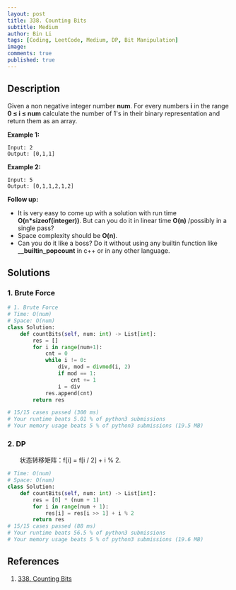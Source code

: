 ```yaml
---
layout: post
title: 338. Counting Bits
subtitle: Medium
author: Bin Li
tags: [Coding, LeetCode, Medium, DP, Bit Manipulation]
image: 
comments: true
published: true
---
```


## Description

Given a non negative integer number **num**. For every numbers **i** in the range **0 ≤ i ≤ num** calculate the number of 1's in their binary representation and return them as an array.

**Example 1:**

```
Input: 2
Output: [0,1,1]
```

**Example 2:**

```
Input: 5
Output: [0,1,1,2,1,2]
```

**Follow up:**

- It is very easy to come up with a solution with run time **O(n\*sizeof(integer))**. But can you do it in linear time **O(n)** /possibly in a single pass?
- Space complexity should be **O(n)**.
- Can you do it like a boss? Do it without using any builtin function like **__builtin_popcount** in c++ or in any other language.


## Solutions
### 1. Brute Force

```python
# 1. Brute Force
# Time: O(num)
# Space: O(num)
class Solution:
    def countBits(self, num: int) -> List[int]:
        res = []
        for i in range(num+1):
            cnt = 0
            while i != 0:
                div, mod = divmod(i, 2)
                if mod == 1:
                    cnt += 1
                i = div
            res.append(cnt)
        return res

# 15/15 cases passed (300 ms)
# Your runtime beats 5.01 % of python3 submissions
# Your memory usage beats 5 % of python3 submissions (19.5 MB)
```

### 2. DP
　　状态转移矩阵：f[i] = f[i / 2] + i % 2.

```python
# Time: O(num)
# Space: O(num)
class Solution:
    def countBits(self, num: int) -> List[int]:
        res = [0] * (num + 1)
        for i in range(num + 1):
            res[i] = res[i >> 1] + i % 2
        return res
# 15/15 cases passed (88 ms)
# Your runtime beats 56.5 % of python3 submissions
# Your memory usage beats 5 % of python3 submissions (19.6 MB)
```

## References
1. [338. Counting Bits](https://leetcode.com/problems/counting-bits/discuss/79557/How-we-handle-this-question-on-interview-Thinking-process-%2B-DP-solution)